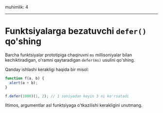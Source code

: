 muhimlik: 4

---

# Funktsiyalarga bezatuvchi `defer()` qo'shing

Barcha funktsiyalar prototipiga chaqiruvni `ms` millisoniyalar bilan kechiktiradigan, o'ramni qaytaradigan `defer(ms)` usulini qo'shing.

Qanday ishlashi kerakligi haqida bir misol:

```js
function f(a, b) {
  alert(a + b);
}

f.defer(1000)(1, 2); // 1 soniyadan keyin 3 ni ko'rsatadi
```

Iltimos, argumentlar asl funktsiyaga o'tkazilishi kerakligini unutmang.

